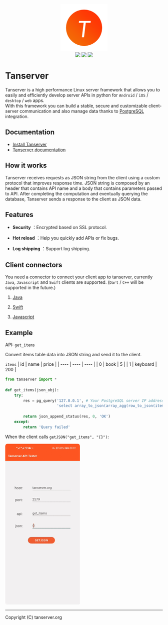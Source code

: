 <div align=center>
    <img src="tanserver.png">
</div>

<div align=center>
    <img src="https://img.shields.io/badge/os-linux-orange">
    <img src="https://img.shields.io/badge/license-BSD-blue">
    <img src="https://img.shields.io/badge/docs-latest-brightgreen">
</div>

# Tanserver

Tanserver is a high performance Linux server framework that allows you to easily and efficiently develop server APIs in python for `Android` / `iOS` / `desktop` / `web` apps.  
With this framework you can build a stable, secure and customizable client-server communication and also manage data thanks to [PostgreSQL](https://www.postgresql.org/) integration.

## Documentation

* [Install Tanserver](https://tanserver.org/en/install/)
* [Tanserver documentation](https://www.tanserver.org)

## How it works
Tanserver receives requests as JSON string from the client using a custom protocol that improves response time. 
JSON string is composed by an header that contains API name and a body that contains parameters passed to API.
After completing the computation and eventually querying the database, Tanserver sends a response to the client as JSON data.

## Features

- **Security** ：Encrypted based on SSL protocol.

- **Hot reload** ：Help you quickly add APIs or fix bugs.

- **Log shipping** ：Support log shipping.

## Client connectors

You need a connector to connect your client app to tanserver, currently `Java`, `Javascript` and `Swift` clients are supported. (`Dart` / `C++` will be supported in the future.)

1. [Java](https://github.com/tansrv/tanserver-connectors/tree/main/java)

2. [Swift](https://github.com/tansrv/tanserver-connectors/tree/main/swift)

3. [Javascript](https://github.com/tansrv/tanserver-connectors/tree/main/javascript)

## Example

API: `get_items`

Convert items table data into JSON string and send it to the client.

`items`
| id   | name     | price |
| ---- | ----     | ----  |
| 0    | book     | 5     |
| 1    | keyboard | 200   |

```python
from tanserver import *

def get_items(json_obj):
    try:
        res = pg_query('127.0.0.1', # Your PostgreSQL server IP address
                       'select array_to_json(array_agg(row_to_json(items))) from items')

        return json_append_status(res, 0, 'OK')
    except:
        return 'Query failed'
```

When the client calls `getJSON("get_items", "{}")`:

![get_items](get_items.gif)

---

Copyright (C) tanserver.org
